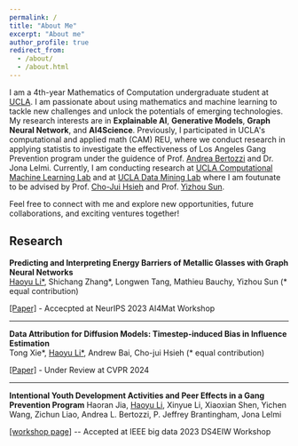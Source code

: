 ```yaml
---
permalink: /
title: "About Me"
excerpt: "About me"
author_profile: true
redirect_from: 
  - /about/
  - /about.html
---
```


I am a 4th-year Mathematics of Computation undergraduate student at [UCLA](https://www.ucla.edu/). I am passionate about using mathematics and machine learning to tackle new challenges and unlock the potentials of emerging technologies. My research interests are in **Explainable AI**, **Generative Models**, **Graph Neural Network**, and **AI4Science**. Previously, I participated in UCLA's computational and applied math (CAM) REU, where we conduct research in applying statistis to investigate the effectiveness of Los Angeles Gang Prevention program under the guidence of Prof. [Andrea Bertozzi](https://www.math.ucla.edu/~bertozzi/) and Dr. Jona Lelmi. Currently, I am conducting research at [UCLA Computational Machine Learning Lab](https://sites.google.com/view/chohsieh-research/home) and at [UCLA Data Mining Lab](https://ucla-dm.github.io/DM_website/) where I am foutunate to be advised by Prof. [Cho-Jui Hsieh](https://web.cs.ucla.edu/~chohsieh/) and Prof. [Yizhou Sun](https://web.cs.ucla.edu/~yzsun/). 

Feel free to connect with me and explore new opportunities, future collaborations, and exciting ventures together!



## Research

**Predicting and Interpreting Energy Barriers of Metallic Glasses with Graph Neural Networks**  
<ins>Haoyu Li\*</ins>, Shichang Zhang\*, Longwen Tang, Mathieu Bauchy, Yizhou Sun (* equal contribution)

[[Paper]](https://arxiv.org/abs/2401.08627) - Accecpted at NeurIPS 2023 AI4Mat Workshop

---

**Data Attribution for Diffusion Models: Timestep-induced Bias in Influence Estimation**  
Tong Xie\*, <ins>Haoyu Li\*</ins>, Andrew Bai, Cho-jui Hsieh (* equal contribution)

[[Paper]](https://arxiv.org/abs/2401.09031) - Under Review at CVPR 2024

---

**Intentional Youth Development Activities and Peer Effects in a Gang Prevention Program**
Haoran Jia, <ins>Haoyu Li</ins>, Xinyue Li, Xiaoxian Shen, Yichen Wang, Zichun Liao, Andrea L. Bertozzi, P. Jeffrey Brantingham, Jona Lelmi

[[workshop page]](https://dbdmg.polito.it/ds4eiw-2023/index.php/accepted-papers) -- Accepted at IEEE big data 2023 DS4EIW Workshop
